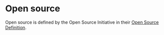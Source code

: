 # Open source

Open source is defined by the Open Source Initiative in their [Open Source Definition](https://opensource.org/osd-annotated).